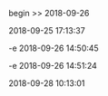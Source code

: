 begin >> 2018-09-26

2018-09-25 17:13:37

-e 2018-09-26 14:50:45

-e 2018-09-26 14:51:24

2018-09-28 10:13:01

